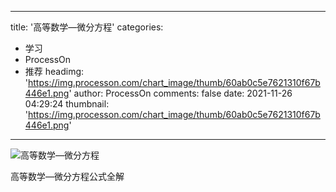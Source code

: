 
---
title: '高等数学—微分方程'
categories: 
 - 学习
 - ProcessOn
 - 推荐
headimg: 'https://img.processon.com/chart_image/thumb/60ab0c5e7621310f67b446e1.png'
author: ProcessOn
comments: false
date: 2021-11-26 04:29:24
thumbnail: 'https://img.processon.com/chart_image/thumb/60ab0c5e7621310f67b446e1.png'
---

<div>   
<img class="thumb" alt="高等数学—微分方程" src="https://img.processon.com/chart_image/thumb/60ab0c5e7621310f67b446e1.png" referrerpolicy="no-referrer">
<p>高等数学—微分方程公式全解</p>  
</div>
            